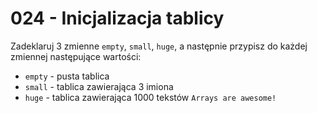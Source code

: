 # 024 - Inicjalizacja tablicy

Zadeklaruj 3 zmienne `empty`, `small`, `huge`, a następnie przypisz do każdej zmiennej następujące
wartości:

- `empty` - pusta tablica
- `small` - tablica zawierająca 3 imiona
- `huge` - tablica zawierająca 1000 tekstów `Arrays are awesome!`
